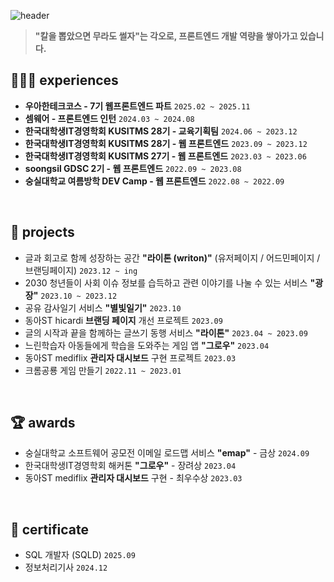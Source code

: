 ![header](https://capsule-render.vercel.app/api?type=venom&color=auto&height=200&section=header&text=hoyyChoi%20🤡&fontSize=70&fontColor=black)

> **"칼을 뽑았으면 무라도 썰자"는 각오로, 프론트엔드 개발 역량을 쌓아가고 있습니다.**

## 🏃🏻‍➡️ experiences
- **우아한테크코스 - 7기 웹프론트엔드 파트** `2025.02 ~ 2025.11`
- **셈웨어 - 프론트엔드 인턴** `2024.03 ~ 2024.08`  
- **한국대학생IT경영학회 KUSITMS 28기 - 교육기획팀** `2024.06 ~ 2023.12`
- **한국대학생IT경영학회 KUSITMS 28기 - 웹 프론트엔드** `2023.09 ~ 2023.12`
- **한국대학생IT경영학회 KUSITMS 27기 - 웹 프론트엔드** `2023.03 ~ 2023.06`
- **soongsil GDSC 2기 - 웹 프론트엔드** `2022.09 ~ 2023.08`
- **숭실대학교 여름방학 DEV Camp - 웹 프론트엔드** `2022.08 ~ 2022.09`

<br>
  
## 📘 projects
- 글과 회고로 함께 성장하는 공간 **"라이톤 (writon)"** (유저페이지 / 어드민페이지 / 브랜딩페이지) `2023.12 ~ ing`
- 2030 청년들이 사회 이슈 정보를 습득하고 관련 이야기를 나눌 수 있는 서비스 **"광장"** `2023.10 ~ 2023.12`
- 공유 감사일기 서비스 **"별빛일기"** `2023.10`
- 동아ST hicardi **브랜딩 페이지** 개선 프로젝트 `2023.09`
- 글의 시작과 끝을 함께하는 글쓰기 동행 서비스 **"라이톤"** `2023.04 ~ 2023.09`
- 느린학습자 아동들에게 학습을 도와주는 게임 앱 **"그로우"** `2023.04`
- 동아ST mediflix **관리자 대시보드** 구현 프로젝트 `2023.03`
- 크롬공룡 게임 만들기 `2022.11 ~ 2023.01`


<br>
  
## 🏆 awards
- 숭실대학교 소프트웨어 공모전 이메일 로드맵 서비스 **"emap"** - 금상 `2024.09`
- 한국대학생IT경영학회 해커톤 **"그로우"** - 장려상 `2023.04`
- 동아ST mediflix **관리자 대시보드** 구현 - 최우수상 `2023.03`

<br>

## 📝 certificate
- SQL 개발자 (SQLD) `2025.09`
- 정보처리기사 `2024.12`